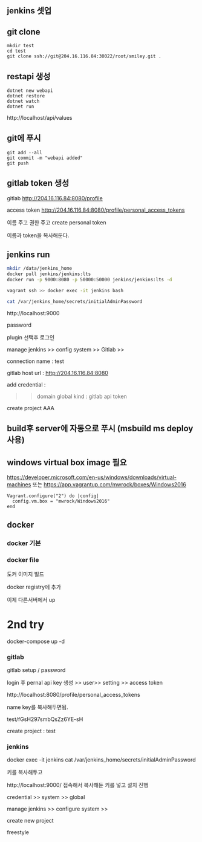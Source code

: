 ## jenkins 셋업 

## git clone
```
mkdir test
cd test 
git clone ssh://git@204.16.116.84:30022/root/smiley.git .
```

## restapi 생성
```
dotnet new webapi
dotnet restore 
dotnet watch
dotnet run 
```

http://localhost/api/values

## git에 푸시
```
git add --all
git commit -m "webapi added"
git push 
```

## gitlab token 생성

gitlab http://204.16.116.84:8080/profile

access token http://204.16.116.84:8080/profile/personal_access_tokens

이름 주고 권한 주고 create personal token 

이름과 token을 복사해둔다. 

## jenkins run

```bash
mkdir /data/jenkins_home
docker pull jenkins/jenkins:lts
docker run -p 9000:8080 -p 50000:50000 jenkins/jenkins:lts -d

vagrant ssh >> docker exec -it jenkins bash 

cat /var/jenkins_home/secrets/initialAdminPassword
```

http://localhost:9000

password 

plugin 선택후 로그인

manage jenkins >> config system >> Gitlab >>

connection name : test

gitlab host url : http://204.16.116.84:8080

add credential : 
>> domain  global
kind : gitlab api token 


create project  AAA





## build후 server에 자동으로 푸시 (msbuild ms deploy 사용) 

## windows virtual box image 필요
<https://developer.microsoft.com/en-us/windows/downloads/virtual-machines>
또는 
https://app.vagrantup.com/mwrock/boxes/Windows2016

```
Vagrant.configure("2") do |config|
  config.vm.box = "mwrock/Windows2016"
end
```



## docker

### docker 기본

### docker file

도커 이미지 빌드

docker registry에 추가

이제 다른서버에서 up 



# 2nd try 

docker-compose up -d

### gitlab
gitlab setup / password

login 후 pernal api key 생성  >> user>> setting >> access token 

http://localhost:8080/profile/personal_access_tokens

name key를 복사해두면됨. 

test/fGsH297smbQsZz6YE-sH

create project : test 


### jenkins
docker exec -it jenkins cat /var/jenkins_home/secrets/initialAdminPassword

키를 복사해두고 

http://localhost:9000/ 접속해서 복사해둔 키를 넣고 설치 진행

credential >> system >> global 

manage jenkins >> configure system >> 

create new project 

freestyle 








